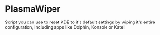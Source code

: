 # PlasmaWiper
Script you can use to reset KDE to it's default settings by wiping it's entire configuration, including apps like Dolphin, Konsole or Kate!
